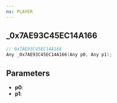 ```yaml
---
ns: PLAYER
---
```

## _0x7AE93C45EC14A166

```c
// 0x7AE93C45EC14A166
Any _0x7AE93C45EC14A166(Any p0, Any p1);
```

## Parameters
* **p0**:
* **p1**:
